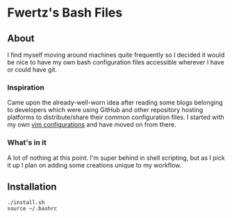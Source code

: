 Fwertz's Bash Files
===================

About
-----

I find myself moving around machines quite frequently so I decided it would be nice to have my own bash configuration files accessible wherever I have or could have git.

### Inspiration
Came upon the already-well-worn idea after reading some blogs belonging to developers which were using GitHub and other repository hosting platforms to distribute/share their common configuration files. I started with my own [vim configurations](https://github.com/fwertz/dotvim) and have moved on from there.

### What's in it
A lot of nothing at this point. I'm super behind in shell scripting, but as I pick it up I plan on adding some creations unique to my workflow.

Installation
------------

    ./install.sh
	source ~/.bashrc

